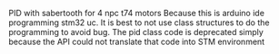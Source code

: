 PID with sabertooth for 4 npc t74 motors
Because this is arduino ide programming stm32 uc. It is best to not use class structures to do the programming to avoid bug. The pid class code is deprecated simply because the API could not translate that code into STM environment
